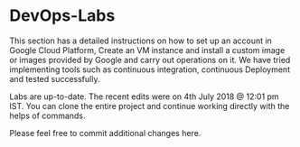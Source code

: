 # DevOps-Labs
This section has a detailed instructions on how to set up an account in Google Cloud Platform, Create an VM instance and install a custom image or images provided by Google and carry out operations on it. We have tried implementing tools such as continuous integration, continuous Deployment and tested successfully. 

Labs are up-to-date. The recent edits were on 4th July 2018 @ 12:01 pm IST.
You can clone the entire project and continue working directly with the helps of commands. 

Please feel free to commit additional changes here. 
